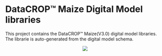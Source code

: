 # DataCROP&#8482; Maize Digital Model libraries
This project contains the DataCROP&#8482; Maize(V3.0) digital model libraries. The librarie is auto-generated from the digital model schema.

<p align="center">

  <img src="https://img.freepik.com/premium-vector/cute-red-panda-construction-worker-cartoon_471222-1406.jpg?w=500" />

</p>
